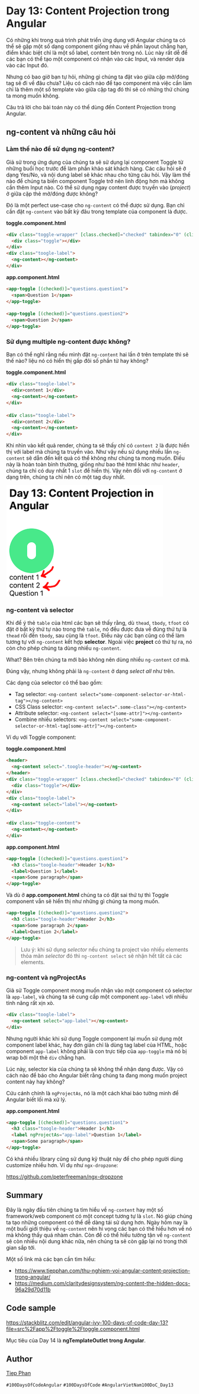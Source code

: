 # Day 13: Content Projection trong Angular

Có những khi trong quá trình phát triển ứng dụng với Angular chúng ta có thể sẽ gặp một số dạng component giống nhau về phần layout chẳng hạn, điểm khác biệt chỉ là một số label, content bên trong nó. Lúc này rất dễ để các bạn có thể tạo một component có nhận vào các Input, và render dựa vào các Input đó.

Nhưng có bao giờ bạn tự hỏi, những gì chúng ta đặt vào giữa cặp mở/đóng tag sẽ đi về đâu chưa? Liệu có cách nào để tạo component mà việc cần làm chỉ là thêm một số template vào giữa cặp tag đó thì sẽ có những thứ chúng ta mong muốn không.

Câu trả lời cho bài toán này có thể dùng đến Content Projection trong Angular.

## ng-content và những câu hỏi

### Làm thế nào để sử dụng ng-content?
Giả sử trong ứng dụng của chúng ta sẽ sử dụng lại component Toggle từ những buổi học trước để làm phần khảo sát khách hàng. Các câu hỏi sẽ ở dạng Yes/No, và nội dung label sẽ khác nhau cho từng câu hỏi. Vậy làm thế nào để chúng ta biến component Toggle trở nên linh động hơn mà không cần thêm Input nào. Có thể sử dụng ngay content được truyền vào (*project*) ở giữa cặp thẻ mở/đóng được không?

Đó là một perfect use-case cho `ng-content` có thể được sử dụng. Bạn chỉ cần đặt `ng-content` vào bất kỳ đâu trong template của component là được.

**toggle.component.html**
```html
<div class="toggle-wrapper" [class.checked]="checked" tabindex="0" (click)="toggle()">
  <div class="toggle"></div>
</div>
<div class="toogle-label">
  <ng-content></ng-content>
</div>
```

**app.component.html**
```html
<app-toggle [(checked)]="questions.question1">
  <span>Question 1</span>
</app-toggle>

<app-toggle [(checked)]="questions.question2">
  <span>Question 2</span>
</app-toggle>
```
### Sử dụng multiple ng-content được không?
Bạn có thể nghĩ rằng nếu mình đặt `ng-content` hai lần ở trên template thì sẽ thế nào? liệu nó có hiển thị gấp đôi số phần tử hay không?

**toggle.component.html**
```html
<div class="toogle-label">
  <div>content 1</div>
  <ng-content></ng-content>
</div>

<div class="toogle-label">
  <div>content 2</div>
  <ng-content></ng-content>
</div>
```

Khi nhìn vào kết quả render, chúng ta sẽ thấy chỉ có `content 2` là được hiển thị với label mà chúng ta truyền vào. Như vậy nếu sử dụng nhiều lần `ng-content` sẽ dẫn đến kết quả có thể không như chúng ta mong muốn. Điều này là hoàn toàn bình thường, giống như bao thẻ html khác như `header`, chúng ta chỉ có duy nhất 1 `slot` để hiển thị. Vậy nên đối với `ng-content` ở dạng trên, chúng ta chỉ nên có một tag duy nhất.

![multiple ng-content](assets/ng100doc-d013-multiple-ng-content.png)

### ng-content và selector

Khi để ý thẻ `table` của html các bạn sẽ thấy rằng, dù `thead`, `tbody`, `tfoot` có đặt ở bất kỳ thứ tự nào trong thẻ `table`, nó đều được đưa về đúng thứ tự là `thead` rồi đến `tbody`, sau cùng là `tfoot`. Điều này các bạn cũng có thể làm tương tự với `ng-content` kết hợp **selector**. Ngoài việc **project** có thứ tự ra, nó còn cho phép chúng ta dùng nhiều `ng-content`.

What? Bên trên chúng ta mới bảo không nên dùng nhiều `ng-content` cơ mà.

Đúng vậy, nhưng không phải là `ng-content` ở dạng *select all* như trên.

Các dạng của selector có thể bao gồm:

- Tag selector: `<ng-content select="some-component-selector-or-html-tag"></ng-content>`
- CSS Class selector: `<ng-content select=".some-class"></ng-content>`
- Attribute selector: `<ng-content select="[some-attr]"></ng-content>`
- Combine nhiều selectors: `<ng-content select="some-component-selector-or-html-tag[some-attr]"></ng-content>`

Ví dụ với Toggle component:

**toggle.component.html**
```html
<header>
  <ng-content select=".toogle-header"></ng-content>
</header>
<div class="toggle-wrapper" [class.checked]="checked" tabindex="0" (click)="toggle()">
  <div class="toggle"></div>
</div>
<div class="toogle-label">
  <ng-content select="label"></ng-content>
</div>

<div class="toggle-content">
  <ng-content></ng-content>
</div>
```

**app.component.html**
```html
<app-toggle [(checked)]="questions.question1">
  <h3 class="toogle-header">Header 1</h3>
  <label>Question 1</label>
  <span>Some paragraph</span>
</app-toggle>
```

Và dù ở **app.component.html** chúng ta có đặt sai thứ tự thì Toggle component vẫn sẽ hiển thị như những gì chúng ta mong muốn.

```html
<app-toggle [(checked)]="questions.question2">
  <h3 class="toogle-header">Header 2</h3>
  <span>Some paragraph 2</span>
  <label>Question 2</label>
</app-toggle>
```

> Lưu ý: khi sử dụng *selector* nếu chúng ta project vào nhiều elements thỏa mãn *selector* đó thì `ng-content select` sẽ nhận hết tất cả các elements.

### ng-content và ngProjectAs

Giả sử Toggle component mong muốn nhận vào một component có selector là `app-label`, và chúng ta sẽ cung cấp một component `app-label` với nhiều tính năng rất xịn xò.
```html
<div class="toogle-label">
  <ng-content select="app-label"></ng-content>
</div>
```
Nhưng người khác khi sử dụng Toggle component lại muốn sử dụng một component label khác, hay đơn giản chỉ là dùng tag label của HTML, hoặc component `app-label` không phải là con trực tiếp của `app-toggle` mà nó bị wrap bởi một thẻ `div` chẳng hạn.

Lúc này, selector kia của chúng ta sẽ không thể nhận dạng được. Vậy có cách nào để báo cho Angular biết rằng chúng ta đang mong muốn project content này hay không?

Cứu cánh chính là `ngProjectAs`, nó là một cách khai báo tường minh để Angular biết lối mà xử lý.

**app.component.html**
```html
<app-toggle [(checked)]="questions.question1">
  <h3 class="toogle-header">Header 1</h3>
  <label ngProjectAs="app-label">Question 1</label>
  <span>Some paragraph</span>
</app-toggle>
```

Có khá nhiều library cũng sử dụng kỹ thuật này để cho phép người dùng customize nhiều hơn. Ví dụ như `ngx-dropzone`:

https://github.com/peterfreeman/ngx-dropzone

## Summary
Đây là ngày đầu tiên chúng ta tìm hiểu về `ng-content` hay một số framework/web component có một concept tương tự là `slot`. Nó giúp chúng ta tạo những component có thể dễ dàng tái sử dụng hơn. Ngày hôm nay là một buổi giới thiệu về `ng-content` nên hi vọng các bạn có thể hiểu hơn về nó mà không thấy quá nhàm chán.
Còn để có thể hiểu tường tận về `ng-content` sẽ còn nhiều nội dung khác nữa, nên chúng ta sẽ còn gặp lại nó trong thời gian sắp tới.

Một số link mà các bạn cần tìm hiểu:
- https://www.tiepphan.com/thu-nghiem-voi-angular-content-projection-trong-angular/
- https://medium.com/claritydesignsystem/ng-content-the-hidden-docs-96a29d70d11b

## Code sample
https://stackblitz.com/edit/angular-ivy-100-days-of-code-day-13?file=src%2Fapp%2Ftoggle%2Ftoggle.component.html

Mục tiêu của Day 14 là **ngTemplateOutlet trong Angular**.

## Author

[Tiep Phan](https://github.com/tieppt)

`#100DaysOfCodeAngular` `#100DaysOfCode` `#AngularVietNam100DoC_Day13`

